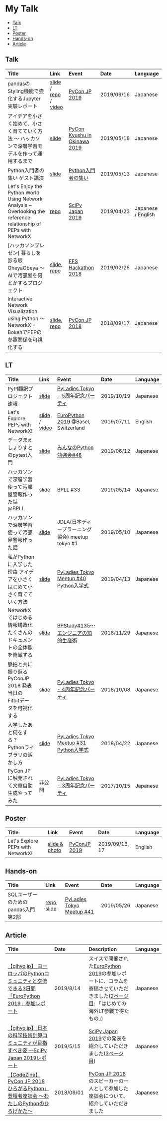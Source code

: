 # My Talk
- [Talk](https://github.com/komo-fr/my_talk/blob/master/README.md#talk)
- [LT](https://github.com/komo-fr/my_talk/blob/master/README.md#lt)
- [Poster](https://github.com/komo-fr/my_talk/blob/master/README.md#poster)
- [Hands-on](https://github.com/komo-fr/my_talk/blob/master/README.md#hands-on)
- [Article](https://github.com/komo-fr/my_talk/blob/master/README.md#article)

## Talk
| Title | Link | Event | Date | Language | 
|:------|:-----|:------|:-----|:---------|
| pandasのStyling機能で強化するJupyter実験レポート | [slide](https://speakerdeck.com/komofr/pyconjp-2019) / [repo](https://github.com/komo-fr/PyConJP2019_pandas_styling) / [video](https://www.youtube.com/watch?v=T8lL9Nb3hMM) | [PyCon JP 2019](https://pycon.jp/2019/) | 2019/09/16 | Japanese |
| アイデアを小さく始めて、小さく育てていく方法 ～ ハッカソンで深層学習モデルを作って運用するまで　| [slide](https://bit.ly/2WeJMbm) |[PyCon Kyushu in Okinawa 2019](https://kyushu.pycon.jp/2019/)| 2019/05/18 | Japanese |
| Python入門者の集い ゲスト講演 | [slide](https://bit.ly/2Ezwix6) |[Python入門者の集い](https://python-nyumon.connpass.com/event/113338/)| 2019/05/13 | Japanese |
| Let's Enjoy the Python World Using Network Analysis ~ Overlooking the                                                reference relationship of PEPs with NetworkX　| [repo](https://github.com/komo-fr/SciPyJapan_2019_talk) |[SciPy Japan 2019](https://www.scipyjapan2019.scipy.org)| 2019/04/23 | Japanese / English |
| [ハッカソンプレゼン] 暮らしを診る眼 OheyaObeya 〜 AIで汚部屋を何とかするプロジェクト | [slide](https://bit.ly/2Y6K3eH), [repo](https://github.com/OheyaObeya) |[FFS Hackathon 2018](https://bit.ly/2uqxddx)| 2019/02/28 | Japanese |
| Interactive Network Visualization using Python 〜 NetworkX + BokehでPEPの参照関係を可視化する | [slide](https://bit.ly/2O4I7kw), [repo](https://github.com/komo-fr/pyconjp_2018_talk) |[PyCon JP 2018](https://pycon.jp/2018/) | 2018/09/17 | Japanese |

## LT
| Title | Link | Event | Date | Language | 
|:------|:-----|:------|:-----|:---------|
| PyPI翻訳プロジェクト速報 | [slide](https://speakerdeck.com/komofr/pyladies-tokyo-lt) | [PyLadies Tokyo - 5周年記念パーティ](https://pyladies-tokyo.connpass.com/event/145046/) | 2019/10/19 | Japanese |
| Let's Explore PEPs with NetworkX! | [slide](https://speakerdeck.com/komofr/lets-explore-peps-with-networkx) / [video](https://m.youtube.com/watch?v=hgry3vkuI5Y&t=33129s) | [EuroPython 2019](https://ep2019.europython.eu/) @Basel, Switzerland | 2019/07/11 | English |
| データまえしょりすとのpytest入門 | [slide](https://bit.ly/2IdIgi0) | [みんなのPython勉強会#46](https://startpython.connpass.com/event/124251/) | 2019/06/12 | Japanese |
| ハッカソンで深層学習使って汚部屋警報作った話 @BPLL | [slide](https://bit.ly/2I6E2Yq) | [BPLL #33](https://bpstudy.connpass.com/event/128217/) | 2019/05/14 | Japanese |
| ハッカソンで深層学習使って汚部屋警報作った話 | [slide](https://bit.ly/30aQ7E9) |JDLA(日本ディープラーニング協会) meetup tokyo #1 | 2019/05/10 | Japanese |
| 私がPythonに入学した理由 アイデアを小さくはじめて小さく育てていく方法 | [slide](https://bit.ly/2IvSye4) |[PyLadies Tokyo Meetup #40 Python入学式](https://pyladies-tokyo.connpass.com/event/123097/)| 2019/04/13 | Japanese |
| NetworkXではじめる情報構造化 たくさんのドキュメントの全体像を俯瞰する | [slide](https://bit.ly/2G1mj6R) |[BPStudy#135〜エンジニアの知的生産術](https://bpstudy.connpass.com/event/104549/)| 2018/11/29 | Japanese |
| 脈拍と共に振り返るPyConJP 2018 発表当日のFitbitデータを可視化する | [slide](https://komo-fr.github.io/my_talk/20181008_pyladiestokyo/20181008_pyladiestokyo_fitbit.slides.html#/) |[PyLadies Tokyo - 4周年記念パーティ](https://pyladies-tokyo.connpass.com/event/99733/) | 2018/10/08 | Japanese |
| 入学したあと何をする？ Pythonライブラリの活かし方 | [slide](https://www.slideshare.net/komofr/20180422-py-ladiestokyolt03/komofr/20180422-py-ladiestokyolt03) |[PyLadies Tokyo Meetup #31 Python入学式](https://pyladies-tokyo.connpass.com/event/83376/) | 2018/04/22 | Japanese |
| PyCon JPに触発されて文章自動生成やってみた | 非公開 |[PyLadies Tokyo - 3周年記念パーティ](https://pyladies-tokyo.connpass.com/event/64367/) | 2017/10/15 | Japanese |

## Poster
| Title | Link | Event | Date | Language |
|:------|:-----|:------|:-----|:---------|
| Let's Explore PEPs with NetworkX! | [slide & photo](https://github.com/komo-fr/my_talk/tree/master/docs/20190916_pyconjp2019_poster) | [PyConJP 2019](https://pycon.jp/2019) | 2019/09/16, 17 | English |

## Hands-on
| Title | Link | Event | Date | Language |
|:------|:-----|:------|:-----|:---------|
| SQLユーザーのためのpandas入門 第2部 | [repo](https://github.com/komo-fr/pyladiestokyo_41_pandas), [slide](https://bit.ly/2JEos9o) | [PyLadies Tokyo Meetup #41](https://pyladies-tokyo.connpass.com/event/129156/) | 2019/05/26 | Japanese |

## Article
| Title | Date | Description | Language | 
|:------|:-----|:------------| :---------|
| [【gihyo.jp】 ヨーロッパのPythonコミュニティと交流できる3日間「EuroPython 2019」参加レポート](https://gihyo.jp/news/report/01/europython2019/0002) | 2019/8/14 | スイスで開催された[EuroPython 2019](https://ep2019.europython.eu/)の参加レポートに、コラムを寄稿させていただきました([2ページ目](https://gihyo.jp/news/report/01/europython2019/0002?page=2): 「はじめての海外LT参戦で得たもの」) | Japanese |
| [【gihyo.jp】 日本の科学技術計算コミュニティが目指すべき姿 ―SciPy Japan 2019レポート](https://gihyo.jp/news/report/2019/05/1301) | 2019/5/15 | [SciPy Japan 2019](https://www.scipyjapan2019.scipy.org)での発表を紹介していただきました([3ページ目](https://gihyo.jp/news/report/2019/05/1301?page=3)) | Japanese |
| [【CodeZine】 PyCon JP 2018 ひろがるPython」登壇者座談会 ～わたしのPythonのひろげかた～](https://codezine.jp/article/detail/11031) | 2018/09/01 | [PyCon JP 2018](https://pycon.jp/2018/)のスピーカーの一人として参加した座談会について、紹介していただきました | Japanese |

